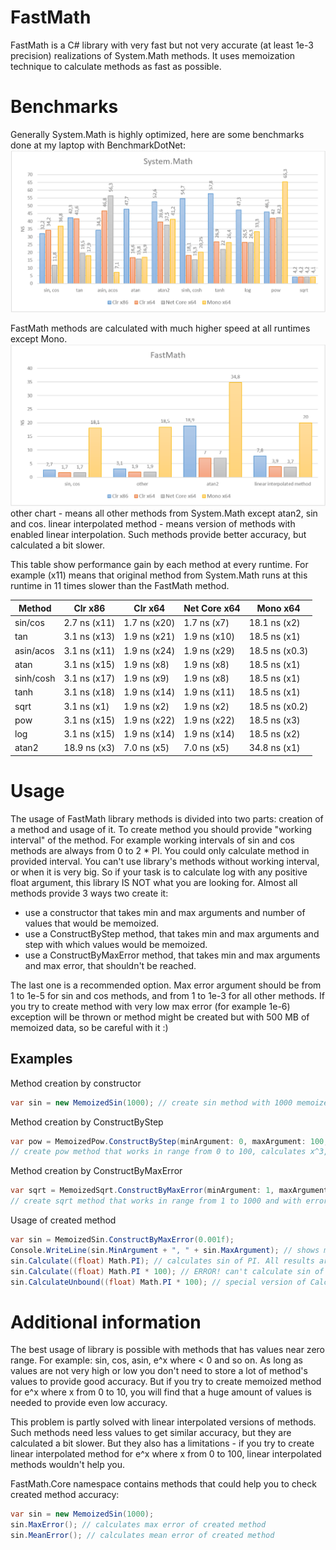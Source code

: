 # FastMath
FastMath is a C# library with very fast but not very accurate (at least 1e-3 precision) realizations of System.Math methods.
It uses memoization technique to calculate methods as fast as possible.

# Benchmarks
Generally System.Math is highly optimized, here are some benchmarks done at my laptop with BenchmarkDotNet:
![System.Math benchmark](https://github.com/wiu-wiu/FastMath/blob/master/BenchmarkResults/SystemMathPerformance.png)

FastMath methods are calculated with much higher speed at all runtimes except Mono.
![FastMath benchmark](https://github.com/wiu-wiu/FastMath/blob/master/BenchmarkResults/FastMathPerformance.png)
other chart - means all other methods from System.Math except atan2, sin and cos.
linear interpolated method - means version of methods with enabled linear interpolation. Such methods provide better accuracy, but calculated a bit slower.

This table show performance gain by each method at every runtime. For example (x11) means that original method from System.Math runs at this runtime in 11 times slower than the FastMath method.

 | Method    | Clr x86      | Clr x64      | Net Core x64 | Mono x64       |
 |---------- |------------- |------------- |------------- |--------------- |
 | sin/cos   | 2.7 ns (x11) | 1.7 ns (x20) | 1.7 ns (x7)  | 18.1 ns (x2)   |
 | tan       | 3.1 ns (x13) | 1.9 ns (x21) | 1.9 ns (x10) | 18.5 ns (x1)   | 
 | asin/acos | 3.1 ns (x11) | 1.9 ns (x24) | 1.9 ns (x29) | 18.5 ns (x0.3) |
 | atan      | 3.1 ns (x15) | 1.9 ns (x8)  | 1.9 ns (x8)  | 18.5 ns (x1)   |
 | sinh/cosh | 3.1 ns (x17) | 1.9 ns (x9)  | 1.9 ns (x8)  | 18.5 ns (x1)   |
 | tanh      | 3.1 ns (x18) | 1.9 ns (x14) | 1.9 ns (x11) |	18.5 ns (x1)   |
 | sqrt      | 3.1 ns (x1)  | 1.9 ns (x2)  | 1.9 ns (x2)  |	18.5 ns (x0.2) |
 | pow       | 3.1 ns (x15) | 1.9 ns (x22) | 1.9 ns (x22) |	18.5 ns (x3)   |
 | log       | 3.1 ns (x15) | 1.9 ns (x14) | 1.9 ns (x14) | 18.5 ns (x2)   |
 | atan2     | 18.9 ns (x3) | 7.0 ns (x5)  | 7.0 ns (x5)  | 34.8 ns (x1)   |

# Usage
The usage of FastMath library methods is divided into two parts: creation of a method and usage of it.
To create method you should provide "working interval" of the method.
For example working intervals of sin and cos methods are always from 0 to 2 * PI.
You could only calculate method in provided interval.
You can't use library's methods without working interval, or when it is very big.
So if your task is to calculate log with any positive float argument, this library IS NOT what you are looking for.
Almost all methods provide 3 ways two create it:
- use a constructor that takes min and max arguments and number of values that would be memoized.
- use a ConstructByStep method, that takes min and max arguments and step with which values would be memoized.
- use a ConstructByMaxError method, that takes min and max arguments and max error, that shouldn't be reached.

The last one is a recommended option. Max error argument should be from 1 to 1e-5 for sin and cos methods, and from 1 to 1e-3 for all other methods. If you try to create method with very low max error (for example 1e-6) exception will be thrown or method might be created but with 500 MB of memoized data, so be careful with it :)

## Examples

Method creation by constructor
```cs
var sin = new MemoizedSin(1000); // create sin method with 1000 memoized values.
```

Method creation by ConstructByStep
```cs
var pow = MemoizedPow.ConstructByStep(minArgument: 0, maxArgument: 100, power: 3, step: 0.01f); 
// create pow method that works in range from 0 to 100, calculates x^3, and store values with step 0.01.
```

Method creation by ConstructByMaxError
```cs
var sqrt = MemoizedSqrt.ConstructByMaxError(minArgument: 1, maxArgument: 1000, maxError: 0.1f);
// create sqrt method that works in range from 1 to 1000 and with errors less than 0.1.
```

Usage of created method
```cs
var sin = MemoizedSin.ConstructByMaxError(0.001f);
Console.WriteLine(sin.MinArgument + ", " + sin.MaxArgument); // shows min and max arguments.
sin.Calculate((float) Math.PI); // calculates sin of PI. All results arnd arguments are floats.
sin.Calculate((float) Math.PI * 100); // ERROR! can't calculate sin of argument more than sin.MaxArgument.
sin.CalculateUnbound((float) Math.PI * 100); // special version of Calculate method that could take any argument, but calculated a bit slower (usually in 2-3 times than the original methods).
```
# Additional information
The best usage of library is possible with methods that has values near zero range. For example: sin, cos, asin, e^x where < 0 and so on.
As long as values are not very high or low you don't need to store a lot of method's values to provide good accuracy.
But if you try to create memoized method for e^x where x from 0 to 10, you will find that a huge amount of values is needed to provide even low accuracy.

This problem is partly solved with linear interpolated versions of methods. Such methods need less values to get similar accuracy, but they are calculated a bit slower. But they also has a limitations - if you try to create linear interpolated method for e^x where x from 0 to 100, linear interpolated methods wouldn't help you.

FastMath.Core namespace contains methods that could help you to check created method accuracy:
```cs
var sin = new MemoizedSin(1000);
sin.MaxError(); // calculates max error of created method
sin.MeanError(); // calculates mean error of created method
```
